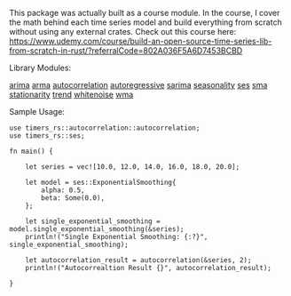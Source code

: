 This package was actually built as a course module. In the course, I cover the math behind each time series model and build everything from scratch without using any external crates. Check out this course here: https://www.udemy.com/course/build-an-open-source-time-series-lib-from-scratch-in-rust/?referralCode=802A036F5A6D7453BCBD

Library Modules:

[arima](https://docs.rs/timers-rs/0.1.1/timers_rs/arima/index.html)
[arma](https://docs.rs/timers-rs/0.1.1/timers_rs/arma/index.html)
[autocorrelation](https://docs.rs/timers-rs/0.1.1/timers_rs/autocorrelation/index.html)
[autoregressive](https://docs.rs/timers-rs/0.1.1/timers_rs/autoregressive/index.html)
[sarima](https://docs.rs/timers-rs/0.1.1/timers_rs/sarima/index.html)
[seasonality](https://docs.rs/timers-rs/0.1.1/timers_rs/seasonality/index.html)
[ses](https://docs.rs/timers-rs/0.1.1/timers_rs/ses/index.html)
[sma](https://docs.rs/timers-rs/0.1.1/timers_rs/sma/index.html)
[stationarity](https://docs.rs/timers-rs/0.1.1/timers_rs/stationarity/index.html)
[trend](https://docs.rs/timers-rs/0.1.1/timers_rs/trend/index.html)
[whitenoise](https://docs.rs/timers-rs/0.1.1/timers_rs/whitenoise/index.html)
[wma](https://docs.rs/timers-rs/0.1.1/timers_rs/wma/index.html)

Sample Usage:

```
use timers_rs::autocorrelation::autocorrelation;
use timers_rs::ses;

fn main() {

    let series = vec![10.0, 12.0, 14.0, 16.0, 18.0, 20.0];

    let model = ses::ExponentialSmoothing{
        alpha: 0.5,
        beta: Some(0.0),
    };

    let single_exponential_smoothing = model.single_exponential_smoothing(&series);
    println!("Single Exponential Smoothing: {:?}", single_exponential_smoothing);

    let autocorrelation_result = autocorrelation(&series, 2);
    println!("Autocorrealtion Result {}", autocorrelation_result);

}

```
